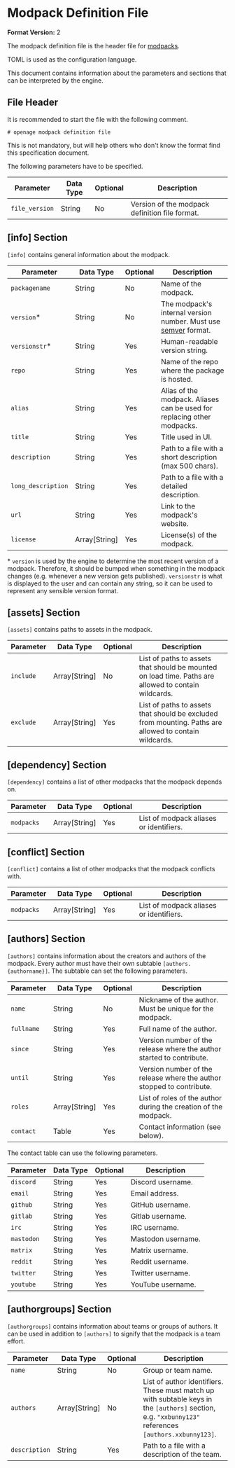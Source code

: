 # Modpack Definition File

**Format Version:** 2

The modpack definition file is the header file for [modpacks](modpacks.md).

TOML is used as the configuration language.

This document contains information about the parameters and sections that
can be interpreted by the engine.

## File Header

It is recommended to start the file with the following comment.

```
# openage modpack definition file
```

This is not mandatory, but will help others who don't know the format
find this specification document.

The following parameters have to be specified.

| Parameter      | Data Type | Optional | Description                                    |
| -------------- | --------- | -------- | ---------------------------------------------- |
| `file_version` | String    | No       | Version of the modpack definition file format. |


## [info] Section

`[info]` contains general information about the modpack.

| Parameter          | Data Type     | Optional | Description                                                             |
| ------------------ | ------------- | -------- | ----------------------------------------------------------------------- |
| `packagename`      | String        | No       | Name of the modpack.                                                    |
| `version`\*        | String        | No       | The modpack's internal version number. Must use [semver] format.        |
| `versionstr`\*     | String        | Yes      | Human-readable version string.                                          |
| `repo`             | String        | Yes      | Name of the repo where the package is hosted.                           |
| `alias`            | String        | Yes      | Alias of the modpack. Aliases can be used for replacing other modpacks. |
| `title`            | String        | Yes      | Title used in UI.                                                       |
| `description`      | String        | Yes      | Path to a file with a short description (max 500 chars).                |
| `long_description` | String        | Yes      | Path to a file with a detailed description.                             |
| `url`              | String        | Yes      | Link to the modpack's website.                                          |
| `license`          | Array[String] | Yes      | License(s) of the modpack.                                              |

[semver]: https://semver.org/

\* `version` is used by the engine to determine the most recent version of a modpack. Therefore, it should be bumped when something in the modpack changes (e.g. whenever a new version gets published). `versionstr` is what is displayed to the user and can contain any string, so it can be used to represent any sensible version format.

## [assets] Section

`[assets]` contains paths to assets in the modpack.

| Parameter | Data Type     | Optional | Description                                                                                            |
| --------- | ------------- | -------- | ------------------------------------------------------------------------------------------------------ |
| `include` | Array[String] | No       | List of paths to assets that should be mounted on load time. Paths are allowed to contain wildcards.   |
| `exclude` | Array[String] | Yes      | List of paths to assets that should be excluded from mounting. Paths are allowed to contain wildcards. |


## [dependency] Section

`[dependency]` contains a list of other modpacks that the modpack depends on.

| Parameter  | Data Type     | Optional | Description                             |
| ---------- | ------------- | -------- | --------------------------------------- |
| `modpacks` | Array[String] | Yes      | List of modpack aliases or identifiers. |


## [conflict] Section

`[conflict]` contains a list of other modpacks that the modpack conflicts with.

| Parameter  | Data Type     | Optional | Description                             |
| ---------- | ------------- | -------- | --------------------------------------- |
| `modpacks` | Array[String] | Yes      | List of modpack aliases or identifiers. |


## [authors] Section

`[authors]` contains information about the creators and authors of the modpack.
Every author must have their own subtable `[authors.{authorname}]`. The
subtable can set the following parameters.

| Parameter  | Data Type     | Optional | Description                                                           |
| ---------- | ------------- | -------- | --------------------------------------------------------------------- |
| `name`     | String        | No       | Nickname of the author. Must be unique for the modpack.               |
| `fullname` | String        | Yes      | Full name of the author.                                              |
| `since`    | String        | Yes      | Version number of the release where the author started to contribute. |
| `until`    | String        | Yes      | Version number of the release where the author stopped to contribute. |
| `roles`    | Array[String] | Yes      | List of roles of the author during the creation of the modpack.       |
| `contact`  | Table         | Yes      | Contact information (see below).                                      |

The contact table can use the following parameters.

| Parameter  | Data Type | Optional | Description        |
| ---------- | --------- | -------- | ------------------ |
| `discord`  | String    | Yes      | Discord username.  |
| `email`    | String    | Yes      | Email address.     |
| `github`   | String    | Yes      | GitHub username.   |
| `gitlab`   | String    | Yes      | Gitlab username.   |
| `irc`      | String    | Yes      | IRC username.      |
| `mastodon` | String    | Yes      | Mastodon username. |
| `matrix`   | String    | Yes      | Matrix username.   |
| `reddit`   | String    | Yes      | Reddit username.   |
| `twitter`  | String    | Yes      | Twitter username.  |
| `youtube`  | String    | Yes      | YouTube username.  |


## [authorgroups] Section

`[authorgroups]` contains information about teams or groups of authors.
It can be used in addition to `[authors]` to signify that the modpack is
a team effort.


| Parameter     | Data Type     | Optional | Description                                                                                                                                           |
| ------------- | ------------- | -------- | ----------------------------------------------------------------------------------------------------------------------------------------------------- |
| `name`        | String        | No       | Group or team name.                                                                                                                                   |
| `authors`     | Array[String] | No       | List of author identifiers. These must match up with subtable keys in the `[authors]` section, e.g. `"xxbunny123"` references `[authors.xxbunny123]`. |
| `description` | String        | Yes      | Path to a file with a description of the team.                                                                                                        |
